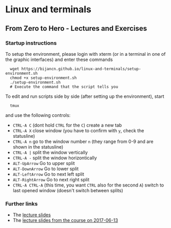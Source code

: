 # Linux and terminals
## From Zero to Hero - Lectures and Exercises
### Startup instructions

To setup the environment, please login with xterm (or in a terminal in
one of the graphic interfaces) and enter these commands
```
  wget https://bijancn.github.io/linux-and-terminals/setup-environment.sh
  chmod +x setup-environment.sh
  ./setup-environment.sh
  # Execute the command that the script tells you
```

To edit and run scripts side by side (after setting up the environment),
start
```
  tmux
```
and use the following controls:
- `CTRL-A C` (dont hold `CTRL` for the `C`) create a new tab
- `CTRL-A X` close window (you have to confirm with `y`, check the
    statusline)
- `CTRL-A n` go to the window number `n` (they range from 0-9 and are
    shown in the statusline)
- `CTRL-A |` split the window vertically
- `CTRL-A -` split the window horizontically
- `ALT-UpArrow` Go to upper split
- `ALT-DownArrow` Go to lower split
- `ALT-LeftArrow` Go to next left split
- `ALT-RightArrow` Go to next right split
- `CTRL-A CTRL-A` (this time, you want `CTRL` also for the second `A`)
  switch to last opened window (doesn't switch between splits)

### Further links
- The [lecture slides](./lectures)
- The [lecture slides from the course on
    2017-06-13](./lectures_2017-06-13)
